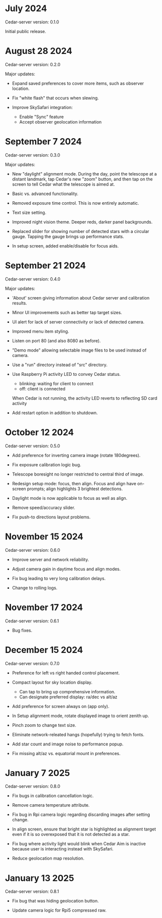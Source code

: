 # July 2024

Cedar-server version: 0.1.0

Initial public release.

# August 28 2024

Cedar-server version: 0.2.0

Major updates:

* Expand saved preferences to cover more items, such as observer location.

* Fix "white flash" that occurs when slewing.

* Improve SkySafari integration:
  * Enable "Sync" feature
  * Accept observer geolocation information

# September 7 2024

Cedar-server version: 0.3.0

Major updates:

* New "daylight" alignment mode. During the day, point the telescope at a
  distant landmark, tap Cedar's new "zoom" button, and then tap on the screen
  to tell Cedar what the telescope is aimed at.

* Basic vs. advanced functionality.

* Removed exposure time control. This is now entirely automatic.

* Text size setting.

* Improved night vision theme. Deeper reds, darker panel backgrounds.

* Replaced slider for showing number of detected stars with a circular gauge.
  Tapping the gauge brings up performance stats.

* In setup screen, added enable/disable for focus aids.

# September 21 2024

Cedar-server version: 0.4.0

Major updates:

* 'About' screen giving information about Cedar server and calibration
  results.

* Minor UI improvements such as better tap target sizes.

* UI alert for lack of server connectivity or lack of detected camera.

* Improved menu item styling.

* Listen on port 80 (and also 8080 as before).

* "Demo mode" allowing selectable image files to be used instead of camera.

* Use a "run" directory instead of "src" directory.

* Use Raspberry Pi activity LED to convey Cedar status.
  * blinking: waiting for client to connect
  * off: client is connected

  When Cedar is not running, the activity LED reverts to reflecting
  SD card activity

* Add restart option in addition to shutdown.

# October 12 2024

Cedar-server version: 0.5.0

* Add preference for inverting camera image (rotate 180degrees).

* Fix exposure calibration logic bug.

* Telescope boresight no longer restricted to central third of image.

* Redesign setup mode: focus, then align. Focus and align have
  on-screen prompts; align highlights 3 brightest detections.

* Daylight mode is now applicable to focus as well as align.

* Remove speed/accuracy slider.

* Fix push-to directions layout problems.

# November 15 2024

Cedar-server version: 0.6.0

* Improve server and network reliability.

* Adjust camera gain in daytime focus and align modes.

* Fix bug leading to very long calibration delays.

* Change to rolling logs.

# November 17 2024

Cedar-server version: 0.6.1

* Bug fixes.

# December 15 2024

Cedar-server version: 0.7.0

* Preference for left vs right handed control placement.

* Compact layout for sky location display.
  * Can tap to bring up comprehensive information.
  * Can designate preferred display: ra/dec vs alt/az

* Add preference for screen always on (app only).

* In Setup alignment mode, rotate displayed image to orient zenith up.

* Pinch zoom to change text size.

* Eliminate network-releated hangs (hopefully) trying to fetch fonts.

* Add star count and image noise to performance popup.

* Fix missing alt/az vs. equatorial mount in preferences.

# January 7 2025

Cedar-server version: 0.8.0

* Fix bugs in calibration cancellation logic.

* Remove camera temperature attribute.

* Fix bug in Rpi camera logic regarding discarding images after setting change.

* In align screen, ensure that bright star is highlighted as alignment target
  even if it is so overexposed that it is not detected as a star.

* Fix bug where activity light would blink when Cedar Aim is inactive because
  user is interacting instead with SkySafari.

* Reduce geolocation map resolution.

# January 13 2025

Cedar-server version: 0.8.1

* Fix bug that was hiding geolocation button.

* Update camera logic for Rpi5 compressed raw.
